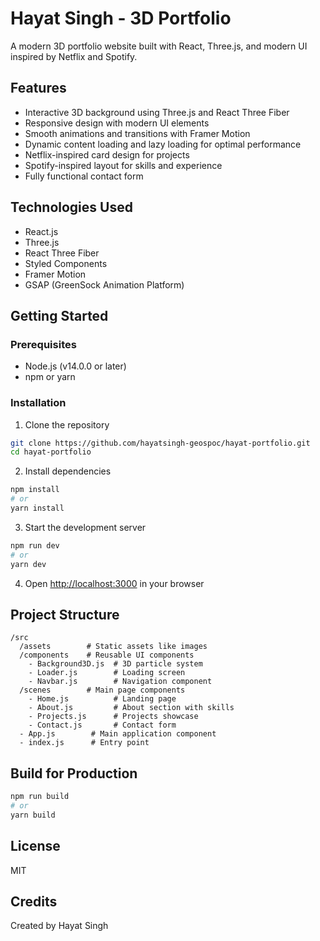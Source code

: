 # Hayat Singh - 3D Portfolio

A modern 3D portfolio website built with React, Three.js, and modern UI inspired by Netflix and Spotify.

## Features

- Interactive 3D background using Three.js and React Three Fiber
- Responsive design with modern UI elements
- Smooth animations and transitions with Framer Motion
- Dynamic content loading and lazy loading for optimal performance
- Netflix-inspired card design for projects
- Spotify-inspired layout for skills and experience
- Fully functional contact form

## Technologies Used

- React.js
- Three.js
- React Three Fiber
- Styled Components
- Framer Motion
- GSAP (GreenSock Animation Platform)

## Getting Started

### Prerequisites

- Node.js (v14.0.0 or later)
- npm or yarn

### Installation

1. Clone the repository

```bash
git clone https://github.com/hayatsingh-geospoc/hayat-portfolio.git
cd hayat-portfolio
```

2. Install dependencies

```bash
npm install
# or
yarn install
```

3. Start the development server

```bash
npm run dev
# or
yarn dev
```

4. Open [http://localhost:3000](http://localhost:3000) in your browser

## Project Structure

```
/src
  /assets        # Static assets like images
  /components    # Reusable UI components
    - Background3D.js  # 3D particle system
    - Loader.js        # Loading screen
    - Navbar.js        # Navigation component
  /scenes        # Main page components
    - Home.js          # Landing page
    - About.js         # About section with skills
    - Projects.js      # Projects showcase
    - Contact.js       # Contact form
  - App.js        # Main application component
  - index.js      # Entry point
```

## Build for Production

```bash
npm run build
# or
yarn build
```

## License

MIT

## Credits

Created by Hayat Singh

